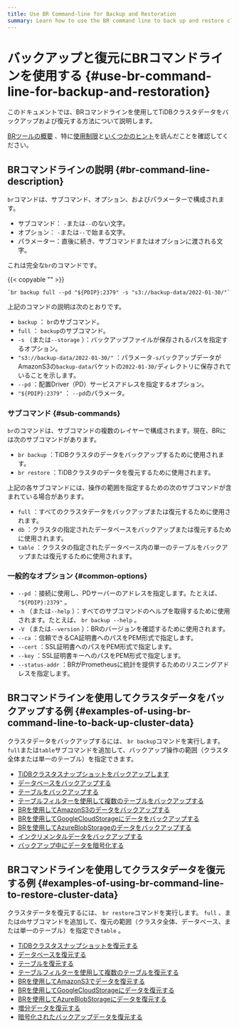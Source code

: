 ```yaml
---
title: Use BR Command-line for Backup and Restoration
summary: Learn how to use the BR command line to back up and restore cluster data.
---
```


# バックアップと復元にBRコマンドラインを使用する {#use-br-command-line-for-backup-and-restoration}

このドキュメントでは、BRコマンドラインを使用してTiDBクラスタデータをバックアップおよび復元する方法について説明します。

[BRツールの概要](/br/backup-and-restore-overview.md) 、特に[使用制限](/br/backup-and-restore-overview.md#usage-restrictions)と[いくつかのヒント](/br/backup-and-restore-overview.md#some-tips)を読んだことを確認してください。

## BRコマンドラインの説明 {#br-command-line-description}

`br`コマンドは、サブコマンド、オプション、およびパラメーターで構成されます。

-   サブコマンド： `-`または`--`のない文字。
-   オプション： `-`または`--`で始まる文字。
-   パラメーター：直後に続き、サブコマンドまたはオプションに渡される文字。

これは完全な`br`のコマンドです。

{{< copyable "" >}}

```shell
`br backup full --pd "${PDIP}:2379" -s "s3://backup-data/2022-01-30/"`
```

上記のコマンドの説明は次のとおりです。

-   `backup` ： `br`のサブコマンド。
-   `full` ： `backup`のサブコマンド。
-   `-s` （または`--storage` ）：バックアップファイルが保存されるパスを指定するオプション。
-   `"s3://backup-data/2022-01-30/"` ：パラメータ`-s`バックアップデータがAmazonS3の`backup-data`バケットの`2022-01-30/`ディレクトリに保存されていることを示します。
-   `--pd` ：配置Driver（PD）サービスアドレスを指定するオプション。
-   `"${PDIP}:2379"` ： `--pd`のパラメータ。

### サブコマンド {#sub-commands}

`br`のコマンドは、サブコマンドの複数のレイヤーで構成されます。現在、BRには次のサブコマンドがあります。

-   `br backup` ：TiDBクラスタのデータをバックアップするために使用されます。
-   `br restore` ：TiDBクラスタのデータを復元するために使用されます。

上記の各サブコマンドには、操作の範囲を指定するための次のサブコマンドが含まれている場合があります。

-   `full` ：すべてのクラスタデータをバックアップまたは復元するために使用されます。
-   `db` ：クラスタの指定されたデータベースをバックアップまたは復元するために使用されます。
-   `table` ：クラスタの指定されたデータベース内の単一のテーブルをバックアップまたは復元するために使用されます。

### 一般的なオプション {#common-options}

-   `--pd` ：接続に使用し、PDサーバーのアドレスを指定します。たとえば、 `"${PDIP}:2379"` 。
-   `-h` （または`--help` ）：すべてのサブコマンドのヘルプを取得するために使用されます。たとえば、 `br backup --help` 。
-   `-V` （または`--version` ）：BRのバージョンを確認するために使用されます。
-   `--ca` ：信頼できるCA証明書へのパスをPEM形式で指定します。
-   `--cert` ：SSL証明書へのパスをPEM形式で指定します。
-   `--key` ：SSL証明書キーへのパスをPEM形式で指定します。
-   `--status-addr` ：BRがPrometheusに統計を提供するためのリスニングアドレスを指定します。

## BRコマンドラインを使用してクラスタデータをバックアップする例 {#examples-of-using-br-command-line-to-back-up-cluster-data}

クラスタデータをバックアップするには、 `br backup`コマンドを実行します。 `full`または`table`サブコマンドを追加して、バックアップ操作の範囲（クラスタ全体または単一のテーブル）を指定できます。

-   [TiDBクラスタスナップショットをバックアップします](/br/br-usage-backup.md#back-up-tidb-cluster-snapshots)
-   [データベースをバックアップする](/br/br-usage-backup.md#back-up-a-database)
-   [テーブルをバックアップする](/br/br-usage-backup.md#back-up-a-table)
-   [テーブルフィルターを使用して複数のテーブルをバックアップする](/br/br-usage-backup.md#back-up-multiple-tables-with-table-filter)
-   [BRを使用してAmazonS3のデータをバックアップする](/br/backup-storage-S3.md)
-   [BRを使用してGoogleCloudStorageにデータをバックアップする](/br/backup-storage-gcs.md)
-   [BRを使用してAzureBlobStorageのデータをバックアップする](/br/backup-storage-azblob.md)
-   [インクリメンタルデータをバックアップする](/br/br-usage-backup.md#back-up-incremental-data)
-   [バックアップ中にデータを暗号化する](/br/br-usage-backup.md#encrypt-backup-data-at-the-backup-end)

## BRコマンドラインを使用してクラスタデータを復元する例 {#examples-of-using-br-command-line-to-restore-cluster-data}

クラスタデータを復元するには、 `br restore`コマンドを実行します。 `full` 、または`db`サブコマンドを追加して、復元の範囲（クラスタ全体、データベース、または単一のテーブル）を指定でき`table` 。

-   [TiDBクラスタスナップショットを復元する](/br/br-usage-restore.md#restore-tidb-cluster-snapshots)
-   [データベースを復元する](/br/br-usage-restore.md#restore-a-database)
-   [テーブルを復元する](/br/br-usage-restore.md#restore-a-table)
-   [テーブルフィルターを使用して複数のテーブルを復元する](/br/br-usage-restore.md#restore-multiple-tables-with-table-filter)
-   [BRを使用してAmazonS3でデータを復元する](/br/backup-storage-S3.md)
-   [BRを使用してGoogleCloudStorageにデータを復元する](/br/backup-storage-gcs.md)
-   [BRを使用してAzureBlobStorageにデータを復元する](/br/backup-storage-azblob.md)
-   [増分データを復元する](/br/br-usage-restore.md#restore-incremental-data)
-   [暗号化されたバックアップデータを復元する](/br/br-usage-restore.md#restore-encrypted-backup-data)
